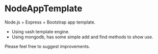 NodeAppTemplate
===============

Node.js + Express + Bootstrap  app template.

- Using vash template engine.
- Using mongodb, has some simple add and find methods to show use.

Please feel free to suggest improvements.
